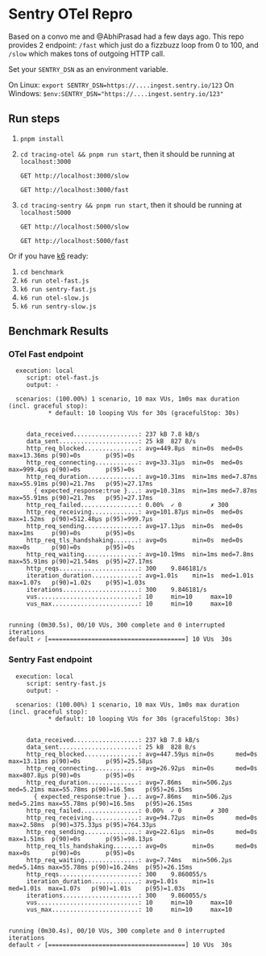 # Sentry OTel Repro

Based on a convo me and @AbhiPrasad had a few days ago. This repo provides 2 endpoint: `/fast` which just do
a fizzbuzz loop from 0 to 100, and `/slow` which makes tons of outgoing HTTP call.

Set your `SENTRY_DSN` as an environment variable.

On Linux: `export SENTRY_DSN=https://....ingest.sentry.io/123`
On Windows: `$env:SENTRY_DSN="https://....ingest.sentry.io/123"`

## Run steps

1. `pnpm install`
2. `cd tracing-otel && pnpm run start`, then it should be running at `localhost:3000`
    ```http
    GET http://localhost:3000/slow
    ```
    
    ```http
    GET http://localhost:3000/fast
    ```

3. `cd tracing-sentry && pnpm run start`, then it should be running at `localhost:5000`
    ```http
    GET http://localhost:5000/slow
    ```

    ```http
    GET http://localhost:5000/fast
    ```
   
Or if you have [k6](https://k6.io/) ready:

1. `cd benchmark`
2. `k6 run otel-fast.js`
3. `k6 run sentry-fast.js`
4. `k6 run otel-slow.js`
5. `k6 run sentry-slow.js`

## Benchmark Results

### OTel Fast endpoint

```
  execution: local
     script: otel-fast.js
     output: -

  scenarios: (100.00%) 1 scenario, 10 max VUs, 1m0s max duration (incl. graceful stop):
           * default: 10 looping VUs for 30s (gracefulStop: 30s)


     data_received..................: 237 kB 7.8 kB/s
     data_sent......................: 25 kB  827 B/s
     http_req_blocked...............: avg=449.8µs  min=0s  med=0s     max=13.36ms p(90)=0s       p(95)=0s
     http_req_connecting............: avg=33.31µs  min=0s  med=0s     max=999.4µs p(90)=0s       p(95)=0s
     http_req_duration..............: avg=10.31ms  min=1ms med=7.87ms max=55.91ms p(90)=21.7ms   p(95)=27.17ms
       { expected_response:true }...: avg=10.31ms  min=1ms med=7.87ms max=55.91ms p(90)=21.7ms   p(95)=27.17ms
     http_req_failed................: 0.00%  ✓ 0        ✗ 300
     http_req_receiving.............: avg=101.87µs min=0s  med=0s     max=1.52ms  p(90)=512.48µs p(95)=999.7µs
     http_req_sending...............: avg=17.13µs  min=0s  med=0s     max=1ms     p(90)=0s       p(95)=0s
     http_req_tls_handshaking.......: avg=0s       min=0s  med=0s     max=0s      p(90)=0s       p(95)=0s
     http_req_waiting...............: avg=10.19ms  min=1ms med=7.8ms  max=55.91ms p(90)=21.54ms  p(95)=27.17ms
     http_reqs......................: 300    9.846181/s
     iteration_duration.............: avg=1.01s    min=1s  med=1.01s  max=1.07s   p(90)=1.02s    p(95)=1.03s
     iterations.....................: 300    9.846181/s
     vus............................: 10     min=10     max=10
     vus_max........................: 10     min=10     max=10

                                                                                                                                                                                                                                    
running (0m30.5s), 00/10 VUs, 300 complete and 0 interrupted iterations                                                                                                                                                             
default ✓ [======================================] 10 VUs  30s
```

### Sentry Fast endpoint

```
  execution: local
     script: sentry-fast.js
     output: -

  scenarios: (100.00%) 1 scenario, 10 max VUs, 1m0s max duration (incl. graceful stop):
           * default: 10 looping VUs for 30s (gracefulStop: 30s)


     data_received..................: 237 kB 7.8 kB/s
     data_sent......................: 25 kB  828 B/s
     http_req_blocked...............: avg=447.59µs min=0s      med=0s     max=13.11ms p(90)=0s       p(95)=25.58µs
     http_req_connecting............: avg=26.92µs  min=0s      med=0s     max=807.8µs p(90)=0s       p(95)=0s
     http_req_duration..............: avg=7.86ms   min=506.2µs med=5.21ms max=55.78ms p(90)=16.5ms   p(95)=26.15ms
       { expected_response:true }...: avg=7.86ms   min=506.2µs med=5.21ms max=55.78ms p(90)=16.5ms   p(95)=26.15ms
     http_req_failed................: 0.00%  ✓ 0        ✗ 300
     http_req_receiving.............: avg=94.72µs  min=0s      med=0s     max=2.58ms  p(90)=375.33µs p(95)=764.33µs
     http_req_sending...............: avg=22.61µs  min=0s      med=0s     max=1.51ms  p(90)=0s       p(95)=98.13µs
     http_req_tls_handshaking.......: avg=0s       min=0s      med=0s     max=0s      p(90)=0s       p(95)=0s
     http_req_waiting...............: avg=7.74ms   min=506.2µs med=5.14ms max=55.78ms p(90)=16.24ms  p(95)=26.15ms
     http_reqs......................: 300    9.860055/s
     iteration_duration.............: avg=1.01s    min=1s      med=1.01s  max=1.07s   p(90)=1.01s    p(95)=1.03s
     iterations.....................: 300    9.860055/s
     vus............................: 10     min=10     max=10
     vus_max........................: 10     min=10     max=10

                                                                                                                                                                                                                                    
running (0m30.4s), 00/10 VUs, 300 complete and 0 interrupted iterations                                                                                                                                                             
default ✓ [======================================] 10 VUs  30s
```
